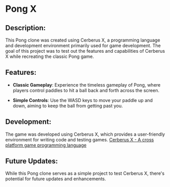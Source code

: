 # Pong X

## Description:

This Pong clone was created using Cerberus X, a programming language and development environment primarily used for game development. The goal of this project was to test out the features and capabilities of Cerberus X while recreating the classic Pong game.

## Features:

- **Classic Gameplay**: Experience the timeless gameplay of Pong, where players control paddles to hit a ball back and forth across the screen.
  
- **Simple Controls**: Use the WASD keys to move your paddle up and down, aiming to keep the ball from getting past you.

## Development:

The game was developed using Cerberus X, which provides a user-friendly environment for writing code and testing games. 
[Cerberus X - A cross platform game programming language](https://github.com/PhilMoe/cerberus)

## Future Updates:

While this Pong clone serves as a simple project to test Cerberus X, there's potential for future updates and enhancements. 
